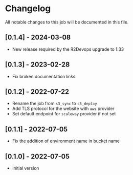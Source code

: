 # Changelog

All notable changes to this job will be documented in this file.

## [0.1.4] - 2024-03-08
* New release required by the R2Devops upgrade to 1.33

## [0.1.3] - 2023-02-28
* Fix broken documentation links

## [0.1.2] - 2022-07-22
* Rename the job from `s3_sync` to `s3_deploy`
* Add TLS protocol for the website with `aws` provider
* Set default endpoint for `scaleway` provider if not set 
## [0.1.1] - 2022-07-05
* Fix the addition of environment name in bucket name

## [0.1.0] - 2022-07-05
* Initial version

